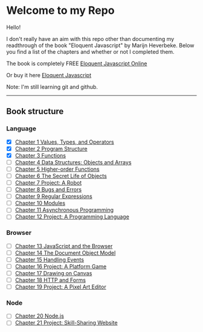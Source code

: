 # Welcome to my Repo

Hello!

I don't really have an aim with this repo other than documenting my readthrough of the book
"Eloquent Javascript" by Marijn Heverbeke.
Below you find a list of the chapters and whether or not I completed them.

The book is completely FREE
[Eloquent Javascript Online](https://eloquentjavascript.net/)

Or buy it here
[Eloquent Javascript](https://www.amazon.com/gp/product/1593279507/ref=as_li_tl?ie=UTF8&camp=1789&creative=9325&creativeASIN=1593279507&linkCode=as2&tag=marijhaver-20&linkId=d8642c0457954f03e27c02b0034d0d60)

Note:
I'm still learning git and github.

---

## Book structure

### Language

-   [x] [Chapter 1 Values, Types, and Operators](https://github.com/5marti3/Eloguent-Javascript/tree/master/1_Values%2C%20Types%2C%20and%20Operators)
-   [x] [Chapter 2 Program Structure](https://github.com/5marti3/Eloguent-Javascript/tree/master/2_Program_Structure)
-   [x] [Chapter 3 Functions](https://github.com/5marti3/Eloguent-Javascript/tree/master/3_Functions)
-   [ ] [Chapter 4 Data Structures: Objects and Arrays]()
-   [ ] [Chapter 5 Higher-order Functions]()
-   [ ] [Chapter 6 The Secret Life of Objects]()
-   [ ] [Chapter 7 Project: A Robot]()
-   [ ] [Chapter 8 Bugs and Errors]()
-   [ ] [Chapter 9 Regular Expressions]()
-   [ ] [Chapter 10 Modules]()
-   [ ] [Chapter 11 Asynchronous Programming]()
-   [ ] [Chapter 12 Project: A Programming Language]()

### Browser

-   [ ] [Chapter 13 JavaScript and the Browser]()
-   [ ] [Chapter 14 The Document Object Model]()
-   [ ] [Chapter 15 Handling Events]()
-   [ ] [Chapter 16 Project: A Platform Game]()
-   [ ] [Chapter 17 Drawing on Canvas]()
-   [ ] [Chapter 18 HTTP and Forms]()
-   [ ] [Chapter 19 Project: A Pixel Art Editor]()

### Node

-   [ ] [Chapter 20 Node.js]()
-   [ ] [Chapter 21 Project: Skill-Sharing Website]()
